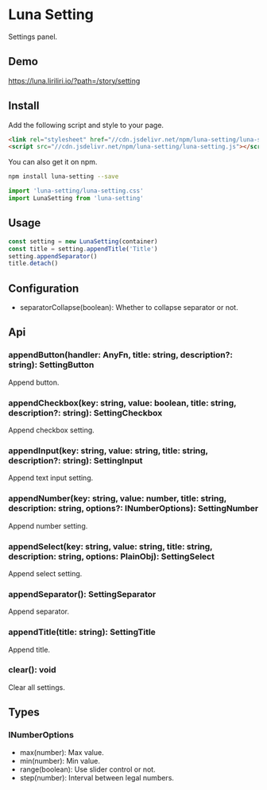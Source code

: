 # Luna Setting

Settings panel.

## Demo

https://luna.liriliri.io/?path=/story/setting

## Install

Add the following script and style to your page.

```html
<link rel="stylesheet" href="//cdn.jsdelivr.net/npm/luna-setting/luna-setting.css" />
<script src="//cdn.jsdelivr.net/npm/luna-setting/luna-setting.js"></script>
```

You can also get it on npm.

```bash
npm install luna-setting --save
```

```javascript
import 'luna-setting/luna-setting.css'
import LunaSetting from 'luna-setting'
```

## Usage

```javascript
const setting = new LunaSetting(container)
const title = setting.appendTitle('Title')
setting.appendSeparator()
title.detach()
```

## Configuration

* separatorCollapse(boolean): Whether to collapse separator or not.

## Api

### appendButton(handler: AnyFn, title: string, description?: string): SettingButton

Append button.

### appendCheckbox(key: string, value: boolean, title: string, description?: string): SettingCheckbox

Append checkbox setting.

### appendInput(key: string, value: string, title: string, description?: string): SettingInput

Append text input setting.

### appendNumber(key: string, value: number, title: string, description: string, options?: INumberOptions): SettingNumber

Append number setting.

### appendSelect(key: string, value: string, title: string, description: string, options: PlainObj<string>): SettingSelect

Append select setting.

### appendSeparator(): SettingSeparator

Append separator.

### appendTitle(title: string): SettingTitle

Append title.

### clear(): void

Clear all settings.

## Types

### INumberOptions

* max(number): Max value.
* min(number): Min value.
* range(boolean): Use slider control or not.
* step(number): Interval between legal numbers.
